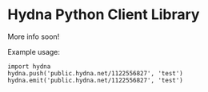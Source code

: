 # Hydna Python Client Library

More info soon!

Example usage:

    import hydna
    hydna.push('public.hydna.net/1122556827', 'test')
    hydna.emit('public.hydna.net/1122556827', 'test')
